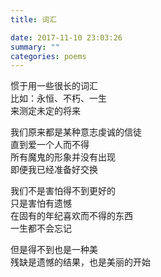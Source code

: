 ```yaml
---
title: 词汇

date: 2017-11-10 23:03:26
summary: ""
categories: poems
---
```

惯于用一些很长的词汇\
比如：永恒、不朽、一生\
来测定未定的将来

我们原来都是某种意志虔诚的信徒\
直到爱一个人而不得\
所有魔鬼的形象并没有出现\
即便我已经准备好交换

我们不是害怕得不到更好的\
只是害怕有遗憾\
在固有的年纪喜欢而不得的东西\
一生都不会忘记

但是得不到也是一种美\
残缺是遗憾的结果，也是美丽的开始
